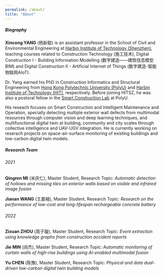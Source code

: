 ```yaml
---
permalink: /about/
title: "About"
---
```


##### Biography

**Xincong YANG** (杨新聪) is an assistant professor in the School of Civil and Environmental Engineering at [Harbin Institute of Technology (Shenzhen)](https://www.hitsz.edu.cn/index.html), teaching courses related to Construction Technology (施工技术), Digital Construction I - Building Information Modelling (数字建造——建筑信息模型BIM) and Digital Construction II - Artificial Internet of Things (数字建造-智能物联网AIoT).

Dr. Yang earned his PhD in Construction Informatics and Structural Engineering from [Hong Kong Polytechnic University (PolyU)](https://www.polyu.edu.hk/) and [Harbin Institute of Technology (HIT)](http://www.hit.edu.cn/), respectively. Before joining HITSZ, he was also a postoral fellow in the [Smart Construction Lab](https://www.sclab.hk/) at PolyU.

His reseach focuses on Smart Construction and Intelligent Maintenance and Operation, specially detecting multiple exterior wall defects from multimodal resources through computer vision and deep learning techniques, and multifunctional digital twin at building, community and city scales through collective intelligence and UAV-UGV integration. He is currently working on reserach projects on space-air-surface monitoring of existing buildings and low-carbon digital twin models.

##### Research Team

###### 2021

**Qingren MI** (米庆仁), Master Student, Research Topic: *Automatic detection of hollows and missing tiles on exterior walls based on visible and infrared image fusion*


**Jianan WANG** (王嘉楠), Master Student, Research Topic: *Research on the performance of low-cost and long-lifespan rechargeable concrete battery*

###### 2022

**Zixuan ZHOU** (周子璇), Master Student, Research Topic: *Event extraction using knowledge graphs from construction accident reports*

**Jie MIN** (闵杰), Master Student, Research Topic: *Automatic monitoring of curtain walls of high-rise buildings using AI-enabled multimodal fusion*

**Yu CHEN** (陈豫), Master Student, Research Topic: *Physical and data dual-driven low-carbon digital twin building models*

